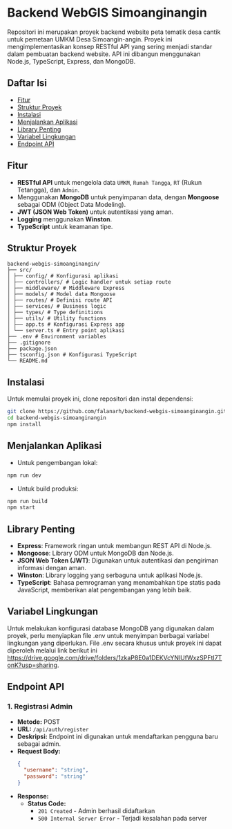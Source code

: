 # Backend WebGIS Simoanginangin

Repositori ini merupakan proyek backend website peta tematik desa cantik untuk pemetaan UMKM Desa Simoangin-angin. Proyek ini mengimplementasikan konsep RESTful API yang sering menjadi standar dalam pembuatan backend website. API ini dibangun menggunakan Node.js, TypeScript, Express, dan MongoDB.

## Daftar Isi

- [Fitur](#fitur)
- [Struktur Proyek](#struktur-proyek)
- [Instalasi](#instalasi)
- [Menjalankan Aplikasi](#menjalankan-aplikasi)
- [Library Penting](#library-penting)
- [Variabel Lingkungan](#variabel-lingkungan)
- [Endpoint API](#endpoint-api)

## Fitur

- **RESTful API** untuk mengelola data `UMKM`, `Rumah Tangga`, `RT` (Rukun Tetangga), dan `Admin`.
- Menggunakan **MongoDB** untuk penyimpanan data, dengan **Mongoose** sebagai ODM (Object Data Modeling).
- **JWT (JSON Web Token)** untuk autentikasi yang aman.
- **Logging** menggunakan **Winston**.
- **TypeScript** untuk keamanan tipe.

## Struktur Proyek

```
backend-webgis-simoanginangin/
├── src/
│ ├── config/ # Konfigurasi aplikasi
│ ├── controllers/ # Logic handler untuk setiap route
│ ├── middleware/ # Middleware Express
│ ├── models/ # Model data Mongoose
│ ├── routes/ # Definisi route API
│ ├── services/ # Business logic
│ ├── types/ # Type definitions
│ ├── utils/ # Utility functions
│ ├── app.ts # Konfigurasi Express app
│ └── server.ts # Entry point aplikasi
├── .env # Environment variables
├── .gitignore
├── package.json
├── tsconfig.json # Konfigurasi TypeScript
└── README.md
```


## Instalasi

Untuk memulai proyek ini, clone repositori dan instal dependensi:

```bash
git clone https://github.com/falanarh/backend-webgis-simoanginangin.git
cd backend-webgis-simoanginangin
npm install
```

## Menjalankan Aplikasi

* Untuk pengembangan lokal:

```bash
npm run dev
```
* Untuk build produksi:
```bash
npm run build
npm start
```

## Library Penting

- **Express**: Framework ringan untuk membangun REST API di Node.js.
- **Mongoose**: Library ODM untuk MongoDB dan Node.js.
- **JSON Web Token (JWT)**: Digunakan untuk autentikasi dan pengiriman informasi dengan aman.
- **Winston**: Library logging yang serbaguna untuk aplikasi Node.js.
- **TypeScript**: Bahasa pemrograman yang menambahkan tipe statis pada JavaScript, memberikan alat pengembangan yang lebih baik.

## Variabel Lingkungan

Untuk melakukan konfigurasi database MongoDB yang digunakan dalam proyek, perlu menyiapkan file .env untuk menyimpan berbagai variabel lingkungan yang diperlukan. File .env secara khusus untuk proyek ini dapat diperoleh melalui link berikut ini https://drive.google.com/drive/folders/1zkaP8E0a1DEKVcYNlUfWxzSPFtI7TonK?usp=sharing.

## Endpoint API

### 1. Registrasi Admin

* **Metode:** POST
* **URL:** `/api/auth/register`
* **Deskripsi:** Endpoint ini digunakan untuk mendaftarkan pengguna baru sebagai admin.
* **Request Body:**
  ```json
  {
    "username": "string",
    "password": "string"
  }
  ```
* **Response:**
  * **Status Code:**
    * `201 Created` - Admin berhasil didaftarkan
    * `500 Internal Server Error` - Terjadi kesalahan pada server
